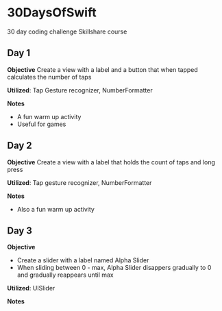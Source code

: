 # 30DaysOfSwift

30 day coding challenge Skillshare course 

## Day 1
**Objective**
Create a view with a label and a button that when tapped calculates the number of taps

**Utilized**: 
Tap Gesture recognizer, NumberFormatter 

**Notes**
- A fun warm up activity
- Useful for games

## Day 2
**Objective**
Create a view with a label that holds the count of taps and long press

**Utilized**: 
Tap gesture recognizer, NumberFormatter 

**Notes**
- Also a fun warm up activity


## Day 3
**Objective**
- Create a slider with a label named Alpha Slider
- When sliding between 0 - max, Alpha Slider disappers gradually to 0 and gradually reappears until max

**Utilized**: 
UISlider

**Notes**

